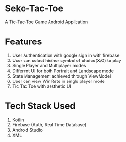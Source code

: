 # Seko-Tac-Toe

A Tic-Tac-Toe Game Android Application

# Features 

1. User Authentication with google sign in with firebase 
2. User can select his/her symbol of choice(X/O) to play
3. Single Player and Multiplayer modes
4. Different UI for both Portrait and Landscape mode
5. State Management achieved through ViewModel
6. User can view Win Rate in single player mode
5. Tic Tac Toe with aesthetic UI

# Tech Stack Used

1. Kotlin
2. Firebase (Auth, Real Time Database)
3. Android Studio
4. XML
